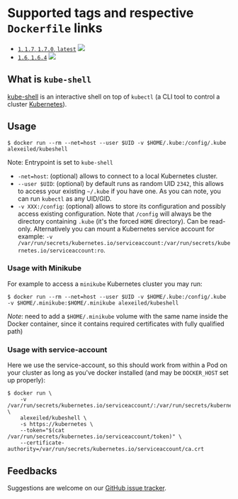 # Supported tags and respective `Dockerfile` links

  * [`1`, `1.7`, `1.7.0`, `latest`](https://github.com/alexei-led/docker-kube-shell/blob/master/Dockerfile) [![](https://images.microbadger.com/badges/image/alexeiled/kubeshell:1.7.svg)](https://microbadger.com/images/alexeiled/kubeshell "Get your own image badge on microbadger.com")
  * [`1.6`, `1.6.4`](https://github.com/alexei-led/docker-kube-shell/blob/master/Dockerfile) [![](https://images.microbadger.com/badges/image/alexeiled/kubeshell:1.6.svg)](https://microbadger.com/images/alexeiled/kubeshell "Get your own image badge on microbadger.com")
  
## What is `kube-shell`

[kube-shell](https://github.com/cloudnativelabs/kube-shell) is an interactive shell on top of `kubectl` (a CLI tool to control a cluster [Kubernetes](http://kubernetes.io/)).

## Usage

    $ docker run --rm --net=host --user $UID -v $HOME/.kube:/config/.kube alexeiled/kubeshell

Note: Entrypoint is set to `kube-shell`

* `-net=host`: (optional) allows to connect to a local Kubernetes cluster.
* `--user $UID`: (optional) by default runs as random UID `2342`, this allows to access your existing `~/.kube` if you have one. As you can note, you can run `kubectl` as any UID/GID.
 * `-v XXX:/config`: (optional) allows to store its configuration and possibly access existing configuration. Note that `/config` will always be the directory containing `.kube` (it's the forced `HOME` directory). Can be read-only. Alternatively you can mount a Kubernetes service account for example: `-v /var/run/secrets/kubernetes.io/serviceaccount:/var/run/secrets/kubernetes.io/serviceaccount:ro`.

### Usage with Minikube

For example to access a `minikube` Kubernetes cluster you may run:

    $ docker run --rm --net=host --user $UID -v $HOME/.kube:/config/.kube -v $HOME/.minikube:$HOME/.minikube alexeiled/kubeshell

*Note*: need to add a `$HOME/.minikube` volume with the same name inside the Docker container, since it contains required certificates with fully qualified path)

### Usage with service-account

Here we use the service-account, so this should work from within a Pod on your cluster as long as you've docker installed (and may be `DOCKER_HOST` set up properly):

    $ docker run \
        -v /var/run/secrets/kubernetes.io/serviceaccount/:/var/run/secrets/kubernetes.io/serviceaccount/:ro \
        alexeiled/kubeshell \
        -s https://kubernetes \
        --token="$(cat /var/run/secrets/kubernetes.io/serviceaccount/token)" \
        --certificate-authority=/var/run/secrets/kubernetes.io/serviceaccount/ca.crt

## Feedbacks

Suggestions are welcome on our [GitHub issue tracker](https://github.com/alexei-led/docker-kube-shell/issues).